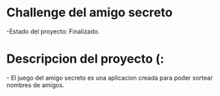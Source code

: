 <h1> Challenge del amigo secreto </h1>

-Estado del proyecto: Finalizado.

<h1>Descripcion del proyecto (:</h1>
- El juego del amigo secreto es una aplicacion creada para poder sortear nombres de amigos.
